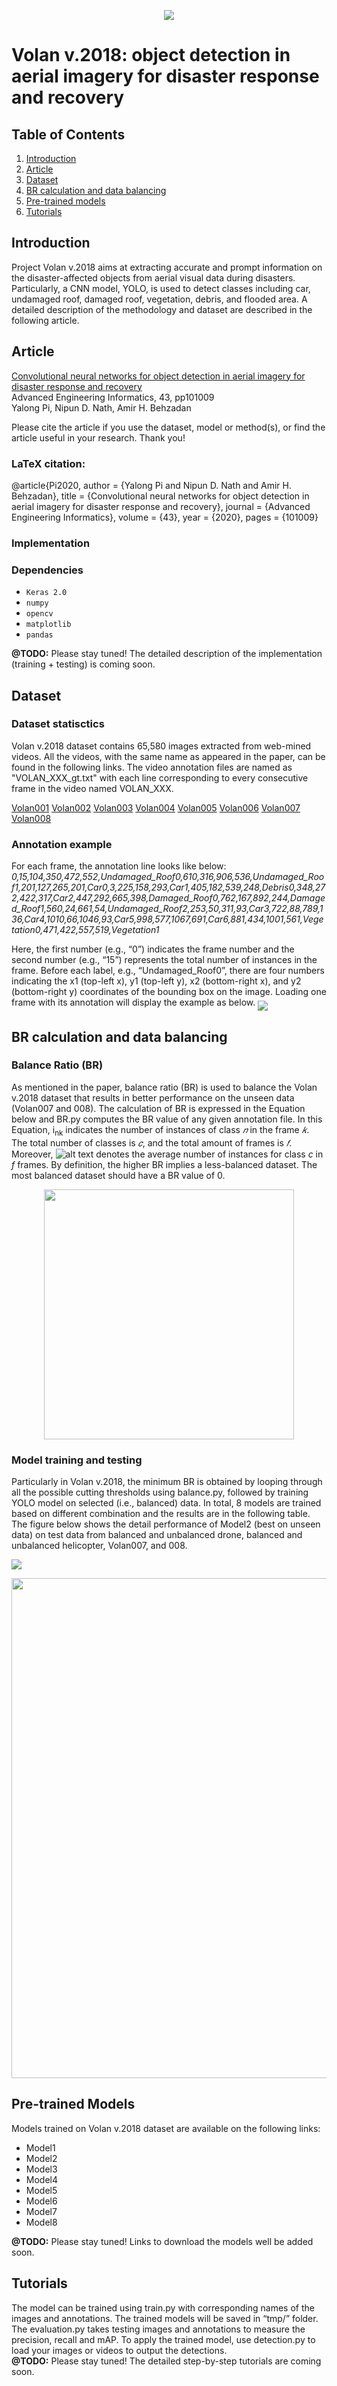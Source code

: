 <p align="center">
<img src="https://github.com/piyalong/volan-yolo/blob/master/Examples/ezgif-3-75d32102d9c6.gif">
</p>

# Volan v.2018: object detection in aerial imagery for disaster response and recovery



## **Table of Contents**
1. [Introduction](#introduction)
2. [Article](#article)
3. [Dataset](#dataset)
4. [BR calculation and data balancing](#br-calculation-and-data-balancing)
4. [Pre-trained models](#pre-trained-models)
5. [Tutorials](#tutorials)

## **Introduction**

Project Volan v.2018 aims at extracting accurate and prompt information on the disaster-affected objects from aerial visual data during disasters. Particularly, a CNN model, YOLO, is used to detect classes including car, undamaged roof, damaged roof, vegetation, debris, and flooded area. A detailed description of the methodology and dataset are described in the following article.

## Article

[Convolutional neural networks for object detection in aerial imagery for disaster response and recovery](https://www.sciencedirect.com/science/article/pii/S1474034619305828)
\
Advanced Engineering Informatics, 43, pp101009\
Yalong Pi, Nipun D. Nath, Amir H. Behzadan


Please cite the article if you use the dataset, model or method(s), or find the article useful in your research. Thank you!

### LaTeX citation:

@article{Pi2020,
    author  = {Yalong Pi and Nipun D. Nath and Amir H. Behzadan},
    title   = {Convolutional neural networks for object detection in aerial imagery for disaster response and recovery},
    journal = {Advanced Engineering Informatics},
    volume  = {43},
    year    = {2020},
    pages   = {101009}


### **Implementation**

### Dependencies
- `Keras 2.0`
- `numpy`
- `opencv`
- `matplotlib`
- `pandas`

**@TODO:** Please stay tuned! The detailed description of the implementation (training + testing) is coming soon.

## **Dataset**

### Dataset statisctics

Volan v.2018 dataset contains 65,580 images extracted from web-mined videos. All the videos, with the same name as appeared in the paper, can be found in the following links. The video annotation files are named as "VOLAN_XXX_gt.txt" with each line corresponding to every consecutive frame in the video named VOLAN_XXX.

[Volan001](https://www.youtube.com/watch?v=vkUlJ8jlbx8)
[Volan002](https://www.youtube.com/watch?v=XRdUV4WqnDE&t=2s)
[Volan003](https://www.youtube.com/watch?v=EsKY6tRsoE4&t=4s)
[Volan004](https://www.youtube.com/watch?v=vkUlJ8jlbx8)
[Volan005](https://www.youtube.com/watch?v=Hl-9BdPkp-0&t=2s)
[Volan006](https://www.youtube.com/watch?v=SybD-lXqYR8&t=133s)
[Volan007](https://www.youtube.com/watch?v=9nLpGrpCP3o)
[Volan008](https://www.youtube.com/watch?v=d5FHtBO6vmw)

### Annotation example

 For each frame, the annotation line looks like below: 
*0,15,104,350,472,552,Undamaged_Roof0,610,316,906,536,Undamaged_Roof1,201,127,265,201,Car0,3,225,158,293,Car1,405,182,539,248,Debris0,348,272,422,317,Car2,447,292,665,398,Damaged_Roof0,762,167,892,244,Damaged_Roof1,560,24,661,54,Undamaged_Roof2,253,50,311,93,Car3,722,88,789,136,Car4,1010,66,1046,93,Car5,998,577,1067,691,Car6,881,434,1001,561,Vegetation0,471,422,557,519,Vegetation1*

Here, the first number (e.g., “0”) indicates the frame number and the second number (e.g., “15”) represents the total number of instances in the frame. Before each label, e.g., “Undamaged_Roof0”, there are four numbers indicating the x1 (top-left x), y1 (top-left y), x2 (bottom-right x), and y2 (bottom-right y) coordinates of the bounding box on the image. Loading one frame with its annotation will display the example as below. 
<img src="https://github.com/piyalong/volan-yolo/blob/master/Examples/annotation.png"   align="middle"/>


## **BR calculation and data balancing**

### Balance Ratio (BR)
As mentioned in the paper, balance ratio (BR) is used to balance the Volan v.2018 dataset that results in better performance on the unseen data (Volan007 and 008). The calculation of BR is expressed in the Equation below and BR.py computes the BR value of any given annotation file. In this Equation, i<sub>nk</sub> indicates the number of instances of class *𝑛* in the frame *𝑘*. The total number of classes is *𝑐*, and the total amount of frames is *𝑓*. Moreover,  ![alt text](https://github.com/piyalong/volan-yolo/blob/master/Examples/nhat.PNG) denotes the average number of instances for class *c* in *f* frames. By definition, the higher BR implies a less-balanced dataset. The most balanced dataset should have a BR value of 0.
<p align="center">
<img width=400 src="https://github.com/piyalong/volan-yolo/blob/master/Examples/BR.png"  >
</p>

### Model training and testing

Particularly in Volan v.2018, the minimum BR is obtained by looping through all the possible cutting thresholds using balance.py, followed by training YOLO model on selected (i.e., balanced) data. In total, 8 models are trained based on different combination and the results are in the following table. The figure below shows the detail performance of Model2 (best on unseen data) on test data from balanced and unbalanced drone, balanced and unbalanced helicopter, Volan007, and 008. 

<img src="https://github.com/piyalong/volan-yolo/blob/master/Examples/Capture.PNG"   align="middle"/>

<p align="center">
<img src="https://github.com/piyalong/volan-yolo/blob/master/Examples/results.jpg" width=800  >
</p>

## **Pre-trained Models**

Models trained on Volan v.2018 dataset are available on the following links:

- Model1
- Model2
- Model3
- Model4
- Model5
- Model6
- Model7
- Model8

**@TODO:** Please stay tuned! Links to download the models well be added soon.

## **Tutorials**


The model can be trained using train.py with corresponding names of the images and annotations. The trained models will be saved in “tmp/” folder. The evaluation.py takes testing images and annotations to measure the precision, recall and mAP. To apply the trained model, use detection.py to load your images or videos to output the detections.<br/>
**@TODO:** Please stay tuned! The detailed step-by-step tutorials are coming soon.
